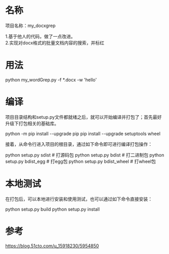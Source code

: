 # 名称
项目名称：my_docxgrep  

1.基于他人的代码，做了一点改进。  
2.实现对docx格式的批量文档内容的搜索，并标红

# 用法
python my_wordGrep.py  -f *.docx -w 'hello'

# 编译

项目目录结构和setup.py文件都就绪之后，就可以开始编译并打包了；首先最好升级下打包相关的基础库。

python -m pip install --upgrade pip
pip install --upgrade setuptools wheel

接着，从命令行进入项目的根目录，通过如下命令即可进行编译打包操作：

python setup.py sdist       # 打源码包
python setup.py bdist       # 打二进制包
python setup.py bdist_egg       # 打egg包
python setup.py bdist_wheel     # 打wheel包

# 本地测试
在打包后，可以本地进行安装和使用测试，也可以通过如下命令直接安装：

python setup.py build
python setup.py install

# 参考
https://blog.51cto.com/u_15918230/5954850
